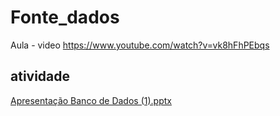 # Fonte_dados
Aula - video 
https://www.youtube.com/watch?v=vk8hFhPEbqs
## atividade 
[Apresentação Banco de Dados (1).pptx](https://github.com/user-attachments/files/22055632/Apresentacao.Banco.de.Dados.1.pptx)
